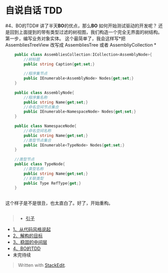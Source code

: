 自说自话 TDD
========================

#4、BO的TDD#
讲了半天**BO**的优点，那么**BO** 如何开始测试驱动的开发呢？
还是回到上面提到的带有类型过滤的树视图，我们构造一个完全无界面的树结构。
第一步，编写业务对象实体。
这个最简单了，我会这样写*把 AssembliesTreeView 改写成 AssembliesTree 或者 AssembliyCollection *

```C#
    public class AssembliesCollection:ICollection<AssemblyNode>{
        //树标题
        public string Caption{get;set;}
        
        //程序集节点
        public IEnumerable<AssemblyNode> Nodes{get;set;}
    }
    
    public class AssemblyNode{
        //程序集名称
        public string Name{get;set;}
        //命名空间节点集合
        public IEnumerable<NamespaceNode> Nodes{get;set;}
    }
    
    public class NamespaceNode{
        //命名空间名称
        public string Name{get;set;}
        //类型节点集合
        public IEnumerable<TypeNode> Nodes{get;set;}
    }
    
    //类型节点
    public class TypeNode{
        //类型名称
        public string Name{get;set;}
        //关联类型
        public Type RefType{get;}
    }
    
```
这个样子是不是很丑，也太直白了。好了，开始重构。

```C#


```



>- [引子](引子.md)
- [1、从代码风格说起](1.从代码风格说起.md)
- [2、解构的目标](2.解构的目标.md)
- [3、稳固的中间层](3.稳固的中间层.md)
- [4、BO的TDD](4.BO的TDD.md)
- 未完待续


> Written with [StackEdit](https://stackedit.io/).